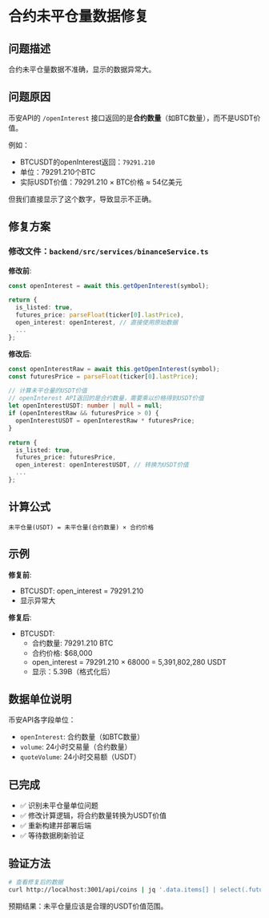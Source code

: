 # 合约未平仓量数据修复

## 问题描述
合约未平仓量数据不准确，显示的数据异常大。

## 问题原因
币安API的 `/openInterest` 接口返回的是**合约数量**（如BTC数量），而不是USDT价值。

例如：
- BTCUSDT的openInterest返回：`79291.210`
- 单位：79291.210个BTC
- 实际USDT价值：79291.210 × BTC价格 ≈ 54亿美元

但我们直接显示了这个数字，导致显示不正确。

## 修复方案

### 修改文件：`backend/src/services/binanceService.ts`

**修改前**:
```typescript
const openInterest = await this.getOpenInterest(symbol);

return {
  is_listed: true,
  futures_price: parseFloat(ticker[0].lastPrice),
  open_interest: openInterest, // 直接使用原始数据
  ...
};
```

**修改后**:
```typescript
const openInterestRaw = await this.getOpenInterest(symbol);
const futuresPrice = parseFloat(ticker[0].lastPrice);

// 计算未平仓量的USDT价值
// openInterest API返回的是合约数量，需要乘以价格得到USDT价值
let openInterestUSDT: number | null = null;
if (openInterestRaw && futuresPrice > 0) {
  openInterestUSDT = openInterestRaw * futuresPrice;
}

return {
  is_listed: true,
  futures_price: futuresPrice,
  open_interest: openInterestUSDT, // 转换为USDT价值
  ...
};
```

## 计算公式

```
未平仓量(USDT) = 未平仓量(合约数量) × 合约价格
```

## 示例

**修复前**:
- BTCUSDT: open_interest = 79291.210
- 显示异常大

**修复后**:
- BTCUSDT: 
  - 合约数量: 79291.210 BTC
  - 合约价格: $68,000
  - open_interest = 79291.210 × 68000 = 5,391,802,280 USDT
  - 显示：5.39B（格式化后）

## 数据单位说明

币安API各字段单位：
- `openInterest`: 合约数量（如BTC数量）
- `volume`: 24小时交易量（合约数量）
- `quoteVolume`: 24小时交易额（USDT）

## 已完成

- ✅ 识别未平仓量单位问题
- ✅ 修改计算逻辑，将合约数量转换为USDT价值
- ✅ 重新构建并部署后端
- ✅ 等待数据刷新验证

## 验证方法

```bash
# 查看修复后的数据
curl http://localhost:3001/api/coins | jq '.data.items[] | select(.futures_data.is_listed == true) | {symbol, futures_price: .futures_data.futures_price, open_interest: .futures_data.open_interest}'
```

预期结果：未平仓量应该是合理的USDT价值范围。

